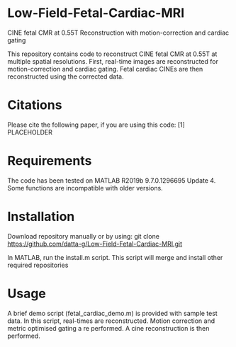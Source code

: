 # Low-Field-Fetal-Cardiac-MRI
CINE fetal CMR at 0.55T Reconstruction with motion-correction and cardiac gating

This repository contains code to reconstruct CINE fetal CMR at 0.55T at multiple spatial resolutions. First, real-time images are reconstructed for motion-correction and cardiac gating. Fetal cardiac CINEs are then reconstructed using the corrected data. 


# Citations
Please cite the following paper, if you are using this code:
[1] PLACEHOLDER

# Requirements
The code has been tested on MATLAB R2019b 9.7.0.1296695 Update 4. Some functions are incompatible with older versions. 

# Installation
Download repository manually or by using:
git clone https://github.com/datta-g/Low-Field-Fetal-Cardiac-MRI.git

In MATLAB, run the install.m script. This script will merge and install other required repositories

# Usage
A brief demo script (fetal_cardiac_demo.m) is provided with sample test data. In this script, real-times are reconstructed. Motion correction and metric optimised gating a re performed. A cine reconstruction is then performed. 
